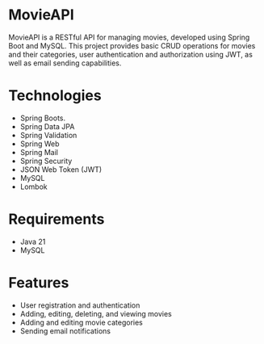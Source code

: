 # MovieAPI

MovieAPI is a RESTful API for managing movies, developed using Spring Boot and MySQL.
This project provides basic CRUD operations for movies and their categories,
user authentication and authorization using JWT, as well as email sending capabilities.

# Technologies

* Spring Boots.
* Spring Data JPA
* Spring Validation
* Spring Web
* Spring Mail
* Spring Security
* JSON Web Token (JWT)
* MySQL
* Lombok

# Requirements

* Java 21
* MySQL 

# Features

* User registration and authentication
* Adding, editing, deleting, and viewing movies
* Adding and editing movie categories
* Sending email notifications